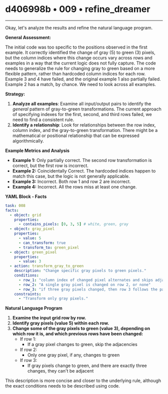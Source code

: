 # d406998b • 009 • refine_dreamer

---
Okay, let's analyze the results and refine the natural language program.

**General Assessment:**

The initial code was too specific to the positions observed in the first example. It correctly identified the change of gray (5) to green (3) pixels, but the column indices where this change occurs vary across rows and examples in a way that the current logic does not fully capture. The code needs to generalize the rule for changing gray to green based on a more flexible pattern, rather than hardcoded column indices for each row. Example 3 and 4 have failed, and the original example 1 also partially failed. Example 2 has a match, by chance. We need to look across all examples.

**Strategy:**

1.  **Analyze all examples**: Examine all input/output pairs to identify the *general* pattern of gray-to-green transformations. The current approach of specifying indexes for the first, second, and third rows failed, we need to find a consistent rule.
2.  **Identify a relationship**: Look for relationships between the row index, column index, and the gray-to-green transformation. There might be a mathematical or positional relationship that can be expressed algorithmically.

**Example Metrics and Analysis**

*   **Example 1:** Only partially correct. The second row transformation is correct, but the first row is incorrect.
*   **Example 2:** Coincidentally Correct. The hardcoded indices happen to match this case, but the logic is not generally applicable.
*   **Example 3:** Incorrect. Both row 1 and row 2 are incorrect.
*   **Example 4:** Incorrect. All the rows miss at least one change.

**YAML Block - Facts**

```yaml
task: 008
facts:
  - object: grid
    properties:
      - contains_pixels: [0, 3, 5] # white, green, gray
  - object: gray_pixel
    properties:
      - value: 5
      - can_transform: true
      - transform_to: green_pixel
  - object: green_pixel
    properties:
      - value: 3
  - action: transform_gray_to_green
    description: "Change specific gray pixels to green pixels."
    conditions:
      - row_1: "column index of changed pixel alternates and skips adjacent pixels"
      - row_2: "A single gray pixel is changed on row 2, or none"
      - row_3: "if three gray pixels changed, then row 3 follows the pattern of skipping adjacencies"
    constraints:
      - "Transform only gray pixels."

```

**Natural Language Program**

1.  **Examine the input grid row by row.**
2.  **Identify gray pixels (value 5) within each row.**
3.  **Change some of the gray pixels to green (value 3), depending on which row it is, and which previous rows have been changed:**
    *   If row 1:
        *   If a gray pixel changes to green, skip the adjacencies
    *   If row 2:
        *   Only one gray pixel, if any, changes to green
    *   If row 3:
        *   If gray pixels change to green, and there are exactly three changes, they can't be adjacent

This description is more concise and closer to the underlying rule, although the exact conditions needs to be described using code.

